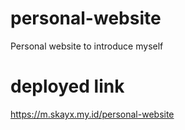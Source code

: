 # personal-website
Personal website to introduce myself
# deployed link
https://m.skayx.my.id/personal-website
